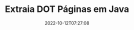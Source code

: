 ---
############################# Static ############################
layout: "auto-gen-merger"
date: 2022-10-12T07:27:08
draft: false
otherformats: dotm dotx epub html mht mhtml odp ods odt one otp ott pdf pps ppsx ppt

############################# Head ############################
head_title: "Extraia DOT Páginas em Java"
head_description: "Extraia rapidamente páginas de um arquivo DOT em Java. Salve o novo documento que contém as páginas selecionadas usando a API de fusão de documentos."

############################# Header ############################
title: "Extraia DOT Páginas em Java"
description: "Extraia DOT Páginas com algumas linhas de código Java."
bg_image: "https://cms.admin.containerize.com/templates/aspose/App_Themes/V3/images/bg/header1.png"
bg_overlay: false
button:
    enable: true
    icon: "fas fa-arrow-down"
    label: "Baixar Teste Gratuito"
    link: "https://downloads.groupdocs.com/merger/java"

############################# SubMenu ############################
submenu:
    enable: true

    left:
        img_alt: "GroupDocs.Merger for Java"
        image: "https://cms.admin.containerize.com/templates/groupdocs/images/product-logos/90x90-noborder/groupdocs-merger-java.png"
        product: "GroupDocs.Merger"
        platform: "Java"

    middle:
        button:

            # button loop
            - link: "https://apireference.groupdocs.com/merger/java"
              text: "Referência da API"

            # button loop
            - link: "https://github.com/groupdocs-merger"
              text: "Exemplos de código"

            # button loop
            - link: "https://products.groupdocs.app/merger/family"
              text: "Demonstrações ao vivo"

            # button loop
            - link: "https://purchase.groupdocs.com/pricing/merger/java"
              text: "Preços"

    right:
        link_download: "https://downloads.groupdocs.com/merger"
        link_learn: "https://docs.groupdocs.com/merger/java"
        link_buy: "https://purchase.groupdocs.com"

############################# About ############################
about:
    enable: true
    title: "Sobre a API GroupDocs.Merger for Java"
    content: |
        [GroupDocs.Merger for Java](/pt/merger/java/) oferece uma solução simples para mesclar e dividir com segurança entre uma ampla variedade de formatos de documentos, incluindo PDF, Microsoft Office (Word, Excel, PowerPoint , OneNote), OpenDocument, HTML, imagens e muitos outros em aplicativos Java. Ao adicionar apenas algumas linhas do código, execute várias operações do documento, como mover, remover, girar, trocar, extrair ou alterar a orientação das páginas dentro dos documentos. A API de mesclagem de documentos também suporta a visualização de páginas de documentos como uma imagem para analisar a estrutura, a formatação e o conteúdo do documento na página.
        
        A API GroupDocs.Merger é a escolha certa para soluções corporativas que precisam de recursos de extração de página de arquivo. Essas APIs são bem suportadas em todos os principais sistemas operacionais e plataformas, incluindo J2SE 7.0 (1.7), J2SE 8.0 (1.8), Java 10.

############################# Steps ############################
steps:
    enable: true
    title_left: "Extrair páginas de arquivo DOT em Java"
    content_left: |
        [GroupDocs.Merger for Java](/pt/merger/java/) torna mais fácil para os desenvolvedores do Java extrair as páginas desejadas de um arquivo DOT e salvá-lo como um novo arquivo contendo as páginas selecionadas implementando algumas etapas fáceis.
        
        * Inicialize **ExtractOptions** com números de página que devem aparecer no documento resultante.
        * Crie uma nova instância de **Merger** e passe o caminho do documento de origem como um parâmetro de construtor.
        * Chame **extractPages** e passe o objeto **ExtractOptions**.
        * Chame **save** e especifique o caminho do arquivo para salvar o documento resultante.

    title_right: "Requisitos de sistema"
    content_right: |
        As APIs do GroupDocs.Merger for Java são compatíveis com todas as principais plataformas e sistemas operacionais. Antes de executar o código abaixo, certifique-se de ter os seguintes pré-requisitos instalados em seu sistema.

        * Sistemas operacionais: Microsoft Windows, Linux, MacOS
        * Ambientes de desenvolvimento: NetBeans, IntelliJ IDEA, Eclipse
        * Estruturas: J2SE 7.0 (1.7), J2SE 8.0 (1.8), Java 10
        * Faça o download da versão mais recente do GroupDocs.Merger for Java de [Maven](https://repository.groupdocs.com/webapp/#/artifacts/browse/tree/General/repo/com/groupdocs/groupdocs-merger)
         
    code: |
     {{% merger/additional-styles %}}
     {{< merger/code-merger title="Como extrair páginas de arquivo DOT usando o código de exemplo Java">}}

        ```java    
        // Extraia páginas de arquivo DOT usando a API GroupDocs.Merger
        // Inicialize a classe ExtractOptions com números de página selecionados
        ExtractOptions extractOptions = new ExtractOptions(new int[] { 2, 5 });

        // Instanciar Fusão com documento de entrada DOT
        Merger merger = new Merger("input.dot");

        // Chame o método extractPages e passe o objeto ExtractOptions para ele
        merger.extractPages(extractOptions);
    
        // Chame o método save para salvar o documento de saída com páginas extraídas
        merger.save("output.dot");
        ```
     {{< /merger/code-merger >}}

############################# Demos ############################
demos:
    enable: true
    title: "Demonstrações ao vivo - Extraia DOT páginas on-line"
    content: |
       Extraia as páginas do arquivo DOT agora mesmo visitando o site [GroupDocs.Merger Live Demos](https://products.groupdocs.app/splitter/extract-pages/dot).
       A demonstração ao vivo tem os seguintes benefícios.
        
############################# About Formats ############################
about_formats:
    enable: true

############################# More Formats ############################
more_formats:
    enable: true
    title: "Extrair páginas de outros formatos de documento"
    content: |
        Java documenta API de fusão e divisão para formatos de arquivo e imagens. Extraia alguns dos formatos de arquivo populares conforme indicado abaixo.

############################# Back to top ###############################
back_to_top:
    enable: true
---
